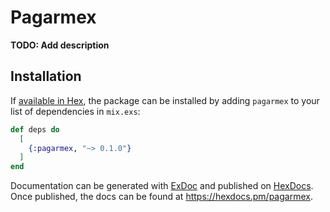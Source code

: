 # Pagarmex

**TODO: Add description**

## Installation

If [available in Hex](https://hex.pm/docs/publish), the package can be installed
by adding `pagarmex` to your list of dependencies in `mix.exs`:

```elixir
def deps do
  [
    {:pagarmex, "~> 0.1.0"}
  ]
end
```

Documentation can be generated with [ExDoc](https://github.com/elixir-lang/ex_doc)
and published on [HexDocs](https://hexdocs.pm). Once published, the docs can
be found at <https://hexdocs.pm/pagarmex>.

